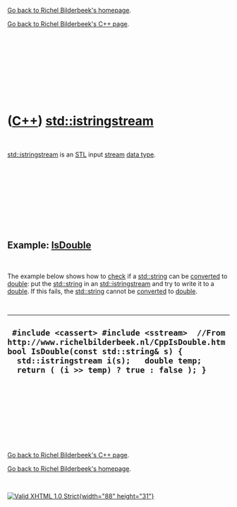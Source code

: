 [Go back to Richel Bilderbeek's homepage](index.htm).

[Go back to Richel Bilderbeek's C++ page](Cpp.htm).

 

 

 

 

 

([C++](Cpp.htm)) [std::istringstream](CppIstringstream.htm)
===========================================================

 

[std::istringstream](CppIstringstream.htm) is an [STL](CppStl.htm) input
[stream](CppStream.htm) [data type](CppDataType.htm).

 

 

 

 

 

Example: [IsDouble](CppIsDouble.htm)
------------------------------------

 

The example below shows how to [check](CppCheck.htm) if a
[std::string](CppString.htm) can be [converted](CppConvert.htm) to
[double](CppDouble.htm): put the [std::string](CppString.htm) in an
[std::istringstream](CppIstringstream.htm) and try to write it to a
[double](CppDouble.htm). If this fails, the [std::string](CppString.htm)
cannot be [converted](CppConvert.htm) to [double](CppDouble.htm).

 

  ----------------------------------------------------------------------------------------------------------------------------------------------------------------------------------------------------------------------------
  ` #include <cassert> #include <sstream>  //From http://www.richelbilderbeek.nl/CppIsDouble.htm bool IsDouble(const std::string& s) {   std::istringstream i(s);   double temp;   return ( (i >> temp) ? true : false ); }`
  ----------------------------------------------------------------------------------------------------------------------------------------------------------------------------------------------------------------------------

 

 

 

 

 

[Go back to Richel Bilderbeek's C++ page](Cpp.htm).

[Go back to Richel Bilderbeek's homepage](index.htm).

 

[![Valid XHTML 1.0 Strict](valid-xhtml10.png){width="88"
height="31"}](http://validator.w3.org/check?uri=referer)
